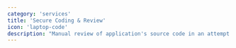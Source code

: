```yaml
---
category: 'services'
title: 'Secure Coding & Review'
icon: 'laptop-code' 
description: "Manual review of application's source code in an attempt to identify vulnerabilities in the code."
---
```

